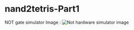 # nand2tetris-Part1

NOT gate simulator Image :
 ![Not hardware simulator image](https://github.com/user-attachments/assets/54af107c-dfac-4ca8-8606-2a7c0c4df3b8)

